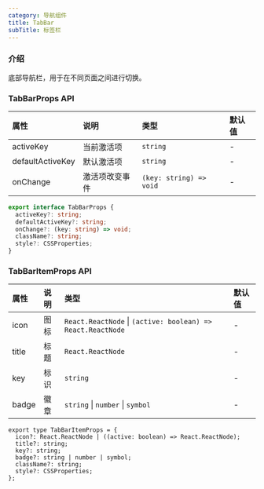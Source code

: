 ```yaml
---
category: 导航组件
title: TabBar
subTitle: 标签栏
---
```


### 介绍

底部导航栏，用于在不同页面之间进行切换。

### TabBarProps API

| 属性 | 说明 | 类型 | 默认值 |
| :-  | :- | :- | :- |
| activeKey | 当前激活项 | `string` | - |
| defaultActiveKey | 默认激活项 | `string` | - |
| onChange | 激活项改变事件 | `(key: string) => void` | - |

```ts
export interface TabBarProps {
  activeKey?: string;
  defaultActiveKey?: string;
  onChange?: (key: string) => void;
  className?: string;
  style?: CSSProperties;
}
```

### TabBarItemProps API

| 属性 | 说明 | 类型 | 默认值 |
| :-  | :- | :- | :- |
| icon | 图标 | `React.ReactNode` \| `(active: boolean) => React.ReactNode` | - |
| title | 标题 | `React.ReactNode` | - |
| key | 标识 | `string` | - |
| badge | 徽章 | `string` \|  `number` \| `symbol` | - |

```tsx
export type TabBarItemProps = {
  icon?: React.ReactNode | ((active: boolean) => React.ReactNode);
  title?: string;
  key?: string;
  badge?: string | number | symbol;
  className?: string;
  style?: CSSProperties;
};
```